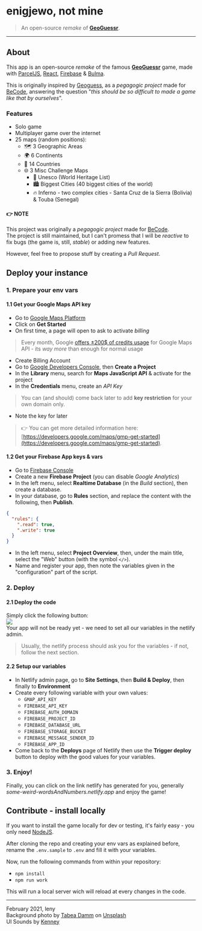 # enigjewo, not mine

> An open-source _remake_ of [**GeoGuessr**](https://www.geoguessr.com).

* * *

## About

This app is an open-source *remake* of the famous [**GeoGuessr**](https://www.geoguessr.com) game, made with [ParcelJS](https://v2.parceljs.org), [React](https://reactjs.org), [Firebase](https://firebase.google.com) & [Bulma](https://bulma.io).

This is originally inspired by [Geoguess](https://github.com/GeoGuess/Geoguess), as a _pegagogic project_ made for [BeCode](//becode.org), answering the question "*this should be so difficult to made a game like that by ourselves*".

### Features

- Solo game
- Multiplayer game over the internet
- 25 maps (random positions):
   - 🗺 3 Geographic Areas
	- 🌍 6 Continents
	- 🚩 14 Countries
   - 🌐 3 Misc Challenge Maps
	   - 🗿 Unesco (World Heritage List)
	   - 🏙 Biggest Cities (40 biggest cities of the world)
	   - 🔥 Inferno - two complex cities - Santa Cruz de la Sierra (Bolivia) & Touba (Senegal)

#### 👉 NOTE

This project was originally a _pegagogic project_ made for [BeCode](//becode.org).  
The project is still maintained, but I can't promess that I will be _reactive_ to fix bugs (the game is, still, _stable_) or adding new features.

However, feel free to propose stuff by creating a *Pull Request*.

## Deploy your instance

### 1. Prepare your env vars

#### 1.1 Get your Google Maps API key

- Go to [Google Maps Platform](https://cloud.google.com/maps-platform/)
- Click on **Get Started**
- On first time, a page will open to ask to activate *billing*

> Every month, Google [offers ±200$ of credits usage](https://cloud.google.com/maps-platform/pricing) for Google Maps API - its _way more_ than enough for normal usage

- Create Billing Account
- Go to [Google Developers Console](https://console.developers.google.com), then **Create a Project**
- In the **Library** menu, search for **Maps JavaScript API** & activate for the project
- In the **Credentials** menu, create an *API Key*

> You can (and should) come back later to add **key restriction** for your own domain only.

- Note the key for later

> 👉 You can get more detailed information here: [https://developers.google.com/maps/gmp-get-started](https://developers.google.com/maps/gmp-get-started).

#### 1.2 Get your Firebase App keys & vars

- Go to [Firebase Console](https://console.firebase.google.com/)
- Create a new **Firebase Project** (you can disable *Google Analytics*)
- In the left menu, select **Realtime Database** (in the *Build* section), then create a database.
- In your database, go to **Rules** section, and replace the content with the following, then **Publish**.

```json
{
  "rules": {
    ".read": true,
    ".write": true
  }
}
```
- In the left menu, select **Project Overview**, then, under the main title, select the "Web" button (with the symbol `</>`).
- Name and register your app, then note the variables given in the "configuration" part of the script.

### 2. Deploy

#### 2.1 Deploy the code

Simply click the following button:  
[![](https://www.netlify.com/img/deploy/button.svg)](https://app.netlify.com/start/deploy?repository=https://github.com/leny/enigjewo)  
Your app will not be ready yet - we need to set all our variables in the netlify admin.

> Usually, the netlify process should ask you for the variables - if not, follow the next section.

#### 2.2 Setup our variables

- In Netlify admin page, go to **Site Settings**, then **Build & Deploy**, then finally to **Environment**
- Create every following variable with your own values:
	- `GMAP_API_KEY`
	- `FIREBASE_API_KEY`
	- `FIREBASE_AUTH_DOMAIN`
	- `FIREBASE_PROJECT_ID`
	- `FIREBASE_DATABASE_URL`
	- `FIREBASE_STORAGE_BUCKET`
	- `FIREBASE_MESSAGE_SENDER_ID`
	- `FIREBASE_APP_ID`
- Come back to the 	**Deploys** page of Netlify then use the **Trigger deploy** button to deploy with the good values for your variables.

### 3. Enjoy!

Finally, you can click on the link netlify has generated for you, generally _some-weird-wordsAndNumbers.netlify.app_ and enjoy the game!

## Contribute - install locally

If you want to install the game locally for dev or testing, it's fairly easy - you only need [NodeJS](https://nodejs.org).

After cloning the repo and creating your env vars as explained before, rename the `.env.sample` to `.env` and fill it with your variables.

Now, run the following commands from within your repository:

- `npm install`
- `npm run work`

This will run a local server wich will reload at every changes in the code.

* * *

February 2021, leny  
Background photo by [Tabea Damm](https://unsplash.com/@tabeadamm?utm_source=unsplash&amp;utm_medium=referral&amp;utm_content=creditCopyText) on [Unsplash](https://unsplash.com/?utm_source=unsplash&amp;utm_medium=referral&amp;utm_content=creditCopyText)  
UI Sounds by [Kenney](https://kenney.nl)
